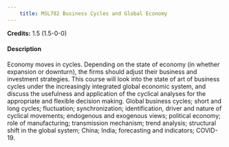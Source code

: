 ```yaml
---
    title: MSL782 Business Cycles and Global Economy
---
```

**Credits:** 1.5 (1.5-0-0)



#### Description 
Economy moves in cycles. Depending on the state of economy (in whether expansion or downturn), the firms should adjust their business and investment strategies. This course will look into the state of art of business cycles under the increasingly integrated global economic system, and discuss the usefulness and application of the cyclical analyses for the appropriate and flexible decision making. Global business cycles; short and long cycles; fluctuation; synchronization; identification, driver and nature of cyclical movements; endogenous and exogenous views; political economy; role of manufacturing; transmission mechanism; trend analysis; structural shift in the global system; China; India; forecasting and indicators; COVID-19.